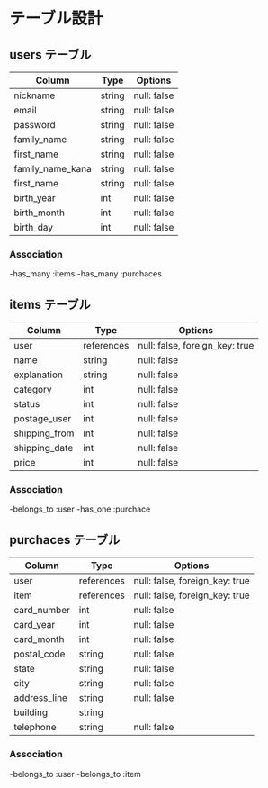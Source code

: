 # テーブル設計

## users テーブル

| Column           | Type     | Options                          |
| ---------------- | -------- | -------------------------------- |
| nickname         | string   | null: false                      |
| email            | string   | null: false                      |
| password         | string   | null: false                      |
| family_name      | string   | null: false                      |
| first_name       | string   | null: false                      |
| family_name_kana | string   | null: false                      |
| first_name       | string   | null: false                      |
| birth_year       | int      | null: false                      |
| birth_month      | int      | null: false                      |
| birth_day        | int      | null: false                      |

### Association

-has_many :items
-has_many :purchaces

## items テーブル

| Column           | Type       | Options                        |
| ---------------- | ---------- | ------------------------------ |
| user             | references | null: false, foreign_key: true |
| name             | string     | null: false                    |
| explanation      | string     | null: false                    |
| category         | int        | null: false                    |
| status           | int        | null: false                    |
| postage_user     | int        | null: false                    |
| shipping_from    | int        | null: false                    |
| shipping_date    | int        | null: false                    |
| price            | int        | null: false                    |

### Association

-belongs_to :user
-has_one :purchace

## purchaces テーブル

| Column           | Type       | Options                        |
| ---------------- | ---------- | ------------------------------ |
| user             | references | null: false, foreign_key: true |
| item             | references | null: false, foreign_key: true |
| card_number      | int        | null: false                    |
| card_year        | int        | null: false                    |
| card_month       | int        | null: false                    |
| postal_code      | string     | null: false                    |
| state            | string     | null: false                    |
| city             | string     | null: false                    |
| address_line     | string     | null: false                    |
| building         | string     |                                |
| telephone        | string     | null: false                    |

### Association

-belongs_to :user
-belongs_to :item
